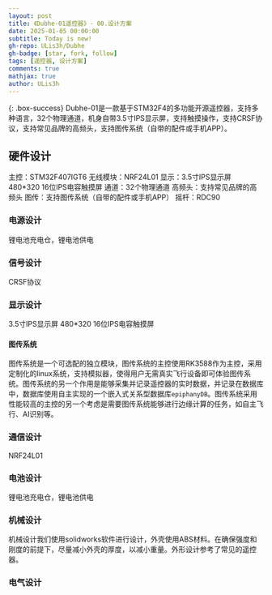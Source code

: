 ```yaml
---
layout: post
title: 《Dubhe-01遥控器》- 00.设计方案
date: 2025-01-05 00:00:00
subtitle: Today is new!
gh-repo: ULis3h/Dubhe
gh-badge: [star, fork, follow]
tags: [遥控器, 设计方案]
comments: true
mathjax: true
author: ULis3h
---
```


{: .box-success}
Dubhe-01是一款基于STM32F4的多功能开源遥控器，支持多种语言，32个物理通道，机身自带3.5寸IPS显示屏，支持触摸操作，支持CRSF协议，支持常见品牌的高频头，支持图传系统（自带的配件或手机APP）。


## 硬件设计

主控：STM32F407IGT6
无线模块：NRF24L01
显示：3.5寸IPS显示屏 480*320 16位IPS电容触摸屏
通道：32个物理通道
高频头：支持常见品牌的高频头
图传：支持图传系统（自带的配件或手机APP）
摇杆：RDC90

### 电源设计
锂电池充电仓，锂电池供电

### 信号设计
CRSF协议

### 显示设计
3.5寸IPS显示屏 480*320 16位IPS电容触摸屏

#### 图传系统
图传系统是一个可选配的独立模块，图传系统的主控使用RK3588作为主控，采用定制化的linux系统，支持模拟器，使得用户无需真实飞行设备即可体验图传系统。图传系统的另一个作用是能够采集并记录遥控器的实时数据，并记录在数据库中，数据库使用自主实现的一个嵌入式关系型数据库`epiphanyDB`。图传系统采用性能较高的主控的另一个考虑是需要图传系统能够进行边缘计算的任务，如自主飞行、AI识别等。

### 通信设计
NRF24L01

### 电池设计
锂电池充电仓，锂电池供电

### 机械设计
机械设计我们使用solidworks软件进行设计，外壳使用ABS材料。在确保强度和刚度的前提下，尽量减小外壳的厚度，以减小重量。外形设计参考了常见的遥控器。

### 电气设计


